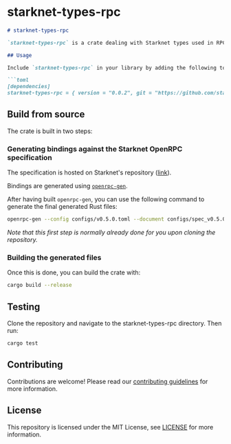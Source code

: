 # starknet-types-rpc

```markdown
# starknet-types-rpc

`starknet-types-rpc` is a crate dealing with Starknet types used in RPC communication, serde, and transport. This crate is part of an initiative to standardize the representation of the `Felt` type in Rust, reducing code complexity and improving performance across the Starknet Rust ecosystem.

## Usage

Include `starknet-types-rpc` in your library by adding the following to your `Cargo.toml`:

```toml
[dependencies]
starknet-types-rpc = { version = "0.0.2", git = "https://github.com/starknet-io/types-rs" }
```

## Build from source

The crate is built in two steps:

### Generating bindings against the Starknet OpenRPC specification

The specification is hosted on Starknet's repository ([link](https://github.com/starkware-libs/starknet-specs/blob/master/api/starknet_api_openrpc.json)).

Bindings are generated using [`openrpc-gen`](https://github.com/nils-mathieu/openrpc-gen).

After having built `openrpc-gen`, you can use the following command to generate the final generated
Rust files:

```bash
openrpc-gen --config configs/v0.5.0.toml --document configs/spec_v0.5.0.json --output src/generated/v0.5.0.rs
```

*Note that this first step is normally already done for you upon cloning the repository.*

### Building the generated files

Once this is done, you can build the crate with:

```bash
cargo build --release
```

## Testing

Clone the repository and navigate to the starknet-types-rpc directory. Then run:

```bash
cargo test
```

## Contributing

Contributions are welcome! Please read our [contributing guidelines](CONTRIBUTING.md) for more information.

## License

This repository is licensed under the MIT License, see [LICENSE](LICENSE) for more information.
